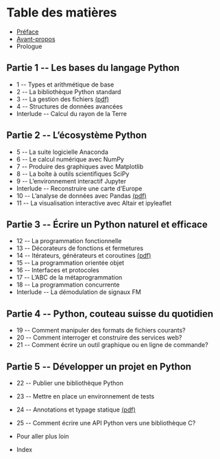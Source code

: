 # Table des matières

- [Préface](/python/preface)
- [Avant-propos](/python)
- Prologue

## Partie 1 -- Les bases du langage Python

- 1 -- Types et arithmétique de base
- 2 -- La bibliothèque Python standard
- 3 -- La gestion des fichiers [(pdf)](/)
- 4 -- Structures de données avancées
- Interlude -- Calcul du rayon de la Terre

## Partie 2 -- L’écosystème Python

- 5 -- La suite logicielle Anaconda
- 6 -- Le calcul numérique avec NumPy
- 7 -- Produire des graphiques avec Matplotlib
- 8 -- La boîte à outils scientifiques SciPy
- 9 -- L’environnement interactif Jupyter
- Interlude -- Reconstruire une carte d’Europe
- 10 -- L’analyse de données avec Pandas [(pdf)](/)
- 11 -- La visualisation interactive avec Altair et ipyleaflet

## Partie 3 -- Écrire un Python naturel et efficace

- 12 -- La programmation fonctionnelle
- 13 -- Décorateurs de fonctions et fermetures
- 14 -- Itérateurs, générateurs et coroutines [(pdf)](/)
- 15 -- La programmation orientée objet
- 16 -- Interfaces et protocoles
- 17 -- L’ABC de la métaprogrammation
- 18 -- La programmation concurrente
- Interlude -- La démodulation de signaux FM

## Partie 4 -- Python, couteau suisse du quotidien

- 19 -- Comment manipuler des formats de fichiers courants?
- 20 -- Comment interroger et construire des services web?
- 21 -- Comment écrire un outil graphique ou en ligne de commande?

## Partie 5 -- Développer un projet en Python

- 22 -- Publier une bibliothèque Python
- 23 -- Mettre en place un environnement de tests
- 24 -- Annotations et typage statique [(pdf)](/)
- 25 -- Comment écrire une API Python vers une bibliothèque C?

- Pour aller plus loin
- Index

